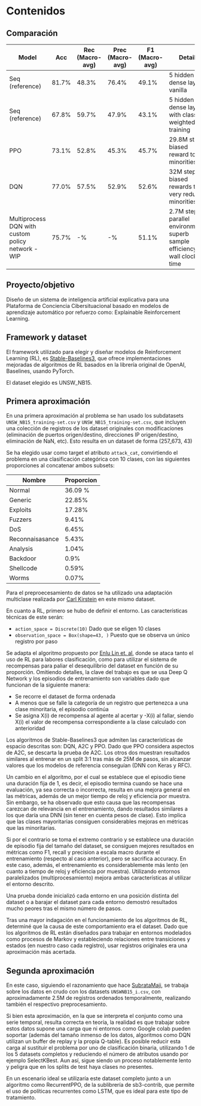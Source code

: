 # Contenidos
## Comparación
| Model | Acc | Rec (Macro-avg) | Prec (Macro-avg) | F1 (Macro-avg) | Details |
| - | - | - | - | - | - |
| Seq (reference) | 81.7% | 48.3% | 76.4% | 49.1% | 5 hidden dense layers, vanilla |
| Seq (reference) | 67.8% | 59.7% | 47.9% | 43.1% | 5 hidden dense layers, with class weighted training |
| PPO | 73.1% | 52.8% | 45.3% | 45.7% | 29.8M steps, biased reward to minorities |
| DQN | 77.0% | 57.5% | 52.9% | 52.6% | 32M steps, biased rewards to very reduced minorities |
| Multiprocess DQN with custom policy network - WIP| 75.7% | -% | -% | 51.1% | 2.7M steps, 8 parallel environments, superb sample efficiency and wall clock time |

## Proyecto/objetivo

Diseño de un sistema de inteligencia artificial explicativa para una Plataforma de Conciencia Cibersituacional basado en modelos de aprendizaje automático por refuerzo como: Explainable Reinforcement Learning.

## Framework y dataset
El framework utilizado para elegir y diseñar modelos de Reinforcement Learning (RL), es [Stable-Baselines3](https://stable-baselines3.readthedocs.io/en/master/), que ofrece implementaciones mejoradas de algoritmos de RL basados en la librería original de OpenAI, Baselines, usando PyTorch.

El dataset elegido es UNSW_NB15.

## Primera aproximación
En una primera aproximación al problema se han usado los subdatasets `UNSW_NB15_training-set.csv` y `UNSW_NB15_training-set.csv`, que incluyen una colección de registros de los dataset originales con modificaciones (eliminación de puertos origen/destino, direcciones IP origen/destino, eliminación de NaN, etc). Esto resulta en un dataset de forma (257_673, 43)

Se ha elegido usar como target el atributo `attack_cat`, convirtiendo el problema en una clasificación categórica con 10 clases, con las siguientes proporciones al concatenar ambos subsets:

| Nombre | Proporcion |
| - | - |
| Normal | 36.09 % |
| Generic | 22.85% |
| Exploits | 17.28% | 
| Fuzzers | 9.41% |
| DoS | 6.45% |
| Reconnaisasance | 5.43% |
| Analysis | 1.04% |
| Backdoor | 0.9% |
| Shellcode | 0.59% |
| Worms | 0.07% |

Para el preproecesamiento de datos se ha utilizado una adaptación multiclase realizada por [Carl Kirstein](https://www.kaggle.com/code/carlkirstein/unsw-nb15-modelling-97-7) en este mismo dataset.

En cuanto a RL, primero se hubo de definir el entorno. Las características técnicas de este serán:
- `action_space = Discrete(10)` Dado que se eligen 10 clases
- `observation_space = Box(shape=43, )` Puesto que se observa un único registro por paso

Se adapta el algoritmo propuesto por [Enlu Lin et. al](https://arxiv.org/abs/1901.01379), donde se ataca tanto el uso de RL para labores clasificación, como para utilizar el sistema de recompensas para paliar el desequilibrio del dataset en función de su proporción. Omitiendo detalles, la clave del trabajo es que se usa Deep Q Network y los episodios de entrenamiento son variables dado que funcionan de la siguiente manera:
- Se recorre el dataset de forma ordenada
- A menos que se falle la categoría de un registro que pertenezca a una clase minoritaria, el episodio continúa
- Se asigna X(i) de recompensa al agente al acertar y -X(i) al fallar, siendo X(i) el valor de recompensa correspondiente a la clase calculado con anterioridad

Los algoritmos de Stable-Baselines3 que admiten las características de espacio descritas son: DQN, A2C y PPO. Dado que PPO considera aspectos de A2C, se descarta la prueba de A2C. Los otros dos muestran resultados similares al entrenar en un split 3:1 tras más de 25M de pasos, sin alcanzar valores que los modelos de referencia conseguían (DNN con Keras y RFC).

Un cambio en el algoritmo, por el cual se establece que el episodio tiene una duración fija de 1, es decir, el episodio termina cuando se hace una evaluación, ya sea correcta o incorrecta, resulta en una mejora general en las métricas, además de un mejor tiempo de reloj y eficiencia por muestra. Sin embargo, se ha observado que esto causa que las recompensas carezcan de relevancia en el entrenamiento, dando resultados similares a los que daría una DNN (sin tener en cuenta pesos de clase). Esto implica que las clases mayoritarias consiguen considerables mejoras en métricas que las minoritarias.

Si por el contrario se toma el extremo contrario y se establece una duración de episodio fija del tamaño del dataset, se consiguen mejores resultados en métricas como F1, recall y precision a escala macro durante el entrenamiento (respecto al caso anterior), pero se sacrifica accuracy. En este caso, además, el entrenamiento es considerablemente más lento (en cuanto a tiempo de reloj y eficiencia por muestra). Utilizando entornos paralelizados (multiprocesamiento) mejora ambas características al utilizar el entorno descrito.

Una prueba donde inicializó cada entorno en una posición distinta del dataset o a barajar el dataset para cada entorno demostró resultados mucho peores tras el mismo número de pasos.

Tras una mayor indagación en el funcionamiento de los algoritmos de RL, determiné que la causa de este comportamiento era el dataset. Dado que los algoritmos de RL están diseñados para trabajar en entornos modelados como procesos de Markov y estableciendo relaciones entre transiciones y estados (en nuestro caso cada registro), usar registros originales era una aproximación más acertada.

## Segunda aproximación
En este caso, siguiendo el razonamiento que hace [SubrataMaji](https://github.com/SubrataMaji/IDS-UNSW-NB15/blob/master/1.%20Dataset/About%20Dataset%20and%20It's%20Cleaning.ipynb), se trabaja sobre los datos en crudo con los datasets `UNSWNB15_i.csv`, con aproximadamente 2.5M de registros ordenados temporalmente, realizando también el respectivo preprocesamiento.

Si bien esta aproximación, en la que se interpreta el conjunto como una serie temporal, resulta correcta en teoría, la realidad es que trabajar sobre estos datos supone una carga que ni entornos como Google colab pueden soportar (además del tamaño inmenso de los datos, algoritmos como DQN utilizan un buffer de replay y la propia Q-table). Es posible reducir esta carga al sustituir el problema por uno de clasificación binaria, utilizando 1 de los 5 datasets completos y reduciendo el número de atributos usando por ejemplo SelectKBest. Aun así, sigue siendo un proceso notablemente lento y peligra que en los splits de test haya clases no presentes.

En un escenario ideal se utilizaría este dataset completo junto a un algoritmo como RecurrentPPO, de la sublibrería de sb3-contrib, que permite el uso de políticas recurrentes como LSTM, que es ideal para este tipo de tratamiento.









